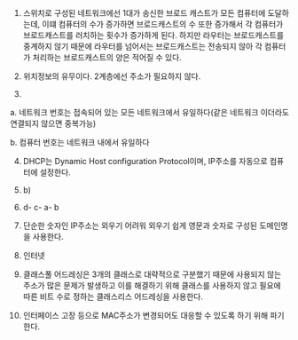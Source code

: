 1. 스위치로 구성된 네트워크에선 1대가 송신한 브로드 캐스트가 모든 컴퓨터에 도달하는데, 이떄 컴퓨터의 수가 증가하면 브로드캐스트의 수 또한 증가해서 각 컴퓨터가 브로드캐스트를 러치하는 횟수가 증가하게 된다. 하지만 라우터는 브로드캐스트를 중계하지 않기 때문에 라우터를 넘어서는 브로드캐스트는 전송되지 않아 각 컴퓨터가 처리하는 브로드캐스트의 양은 적어질 수 있다.

2. 위치정보의 유무이다. 2계층에선 주소가 필요하지 않다.


3. 
a. 네트워크 번호는 접속되어 있는 모든 네트워크에서 유일하다(같은 네트워크 이더라도 연결되지 않으면 중복가능)

b. 컴퓨터 번호는 네트워크 내에서 유일하다

4. DHCP는 Dynamic Host configuration Protocol이며, IP주소를 자동으로 컴퓨터에 설정한다.

5. b)

6. d- c- a- b

7. 단순한 숫자인 IP주소는 외우기 어려워 외우기 쉽게 영문과 숫자로 구성된 도메인명을 사용한다.

8. 인터넷

9. 클래스풀 어드레싱은 3개의 클래스로 대략적으로 구분했기 때문에 사용되지 않는 주소가 많은 문제가 발생하고 이를 해결하기 위해 클래스를 사용하지 않고 필요에 따른 비트 수로 정하는 클래스리스 어드레싱을 사용한다.

10. 인터페이스 고장 등으로 MAC주소가 변경되어도 대응할 수 있도록 하기 위해 파기한다.